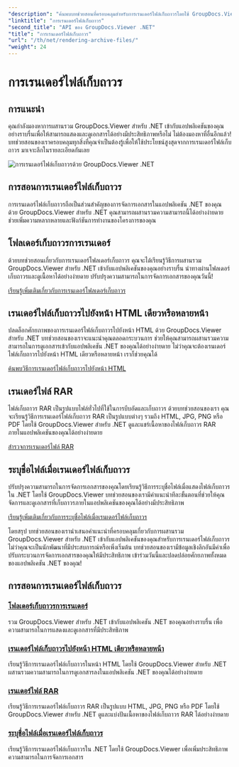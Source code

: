 ```yaml
---
"description": "ค้นพบบทช่วยสอนที่ครอบคลุมสำหรับการเรนเดอร์ไฟล์เก็บถาวรโดยใช้ GroupDocs.Viewer สำหรับ .NET ผสานรวมเข้ากับแอปพลิเคชัน .NET ของคุณได้อย่างราบรื่นและมีประสิทธิภาพ"
"linktitle": "การเรนเดอร์ไฟล์เก็บถาวร"
"second_title": "API ของ GroupDocs.Viewer .NET"
"title": "การเรนเดอร์ไฟล์เก็บถาวร"
"url": "/th/net/rendering-archive-files/"
"weight": 24
---
```


# การเรนเดอร์ไฟล์เก็บถาวร

## การแนะนำ

คุณกำลังมองหาการผสานรวม GroupDocs.Viewer สำหรับ .NET เข้ากับแอปพลิเคชันของคุณอย่างราบรื่นเพื่อให้สามารถแสดงและดูเอกสารได้อย่างมีประสิทธิภาพหรือไม่ ไม่ต้องมองหาที่อื่นอีกแล้ว! บทช่วยสอนของเราครอบคลุมทุกสิ่งที่คุณจำเป็นต้องรู้เพื่อให้ใช้ประโยชน์สูงสุดจากการเรนเดอร์ไฟล์เก็บถาวร มาเจาะลึกในรายละเอียดกันเลย

![การเรนเดอร์ไฟล์เก็บถาวรด้วย GroupDocs.Viewer .NET](/viewer/rendering-archive-files/image.png)

## การสอนการเรนเดอร์ไฟล์เก็บถาวร

การเรนเดอร์ไฟล์เก็บถาวรถือเป็นส่วนสำคัญของการจัดการเอกสารในแอปพลิเคชัน .NET ของคุณ ด้วย GroupDocs.Viewer สำหรับ .NET คุณสามารถผสานรวมความสามารถนี้ได้อย่างง่ายดาย ช่วยเพิ่มความหลากหลายและฟังก์ชันการทำงานของโครงการของคุณ

## โฟลเดอร์เก็บถาวรการเรนเดอร์

ด้วยบทช่วยสอนเกี่ยวกับการเรนเดอร์โฟลเดอร์เก็บถาวร คุณจะได้เรียนรู้วิธีการผสานรวม GroupDocs.Viewer สำหรับ .NET เข้ากับแอปพลิเคชันของคุณอย่างราบรื่น นำทางผ่านโฟลเดอร์เก็บถาวรและดูเนื้อหาได้อย่างง่ายดาย ปรับปรุงความสามารถในการจัดการเอกสารของคุณวันนี้!

[เรียนรู้เพิ่มเติมเกี่ยวกับการเรนเดอร์โฟลเดอร์เก็บถาวร](./render-archive-folder/)

## เรนเดอร์ไฟล์เก็บถาวรไปยังหน้า HTML เดียวหรือหลายหน้า

ปลดล็อกศักยภาพของการเรนเดอร์ไฟล์เก็บถาวรไปยังหน้า HTML ด้วย GroupDocs.Viewer สำหรับ .NET บทช่วยสอนของเราจะแนะนำคุณตลอดกระบวนการ ช่วยให้คุณสามารถผสานรวมความสามารถในการดูเอกสารเข้ากับแอปพลิเคชัน .NET ของคุณได้อย่างง่ายดาย ไม่ว่าคุณจะต้องเรนเดอร์ไฟล์เก็บถาวรไปยังหน้า HTML เดียวหรือหลายหน้า เราก็ช่วยคุณได้

[ค้นพบวิธีการเรนเดอร์ไฟล์เก็บถาวรไปยังหน้า HTML](./render-archives-html/)

## เรนเดอร์ไฟล์ RAR

ไฟล์เก็บถาวร RAR เป็นรูปแบบไฟล์ทั่วไปที่ใช้ในการบีบอัดและเก็บถาวร ด้วยบทช่วยสอนของเรา คุณจะเรียนรู้วิธีการเรนเดอร์ไฟล์เก็บถาวร RAR เป็นรูปแบบต่างๆ รวมถึง HTML, JPG, PNG หรือ PDF โดยใช้ GroupDocs.Viewer สำหรับ .NET ดูและแชร์เนื้อหาของไฟล์เก็บถาวร RAR ภายในแอปพลิเคชันของคุณได้อย่างง่ายดาย

[สำรวจการเรนเดอร์ไฟล์ RAR](./render-rar/)

## ระบุชื่อไฟล์เมื่อเรนเดอร์ไฟล์เก็บถาวร

ปรับปรุงความสามารถในการจัดการเอกสารของคุณโดยเรียนรู้วิธีการระบุชื่อไฟล์เมื่อแสดงไฟล์เก็บถาวรใน .NET โดยใช้ GroupDocs.Viewer บทช่วยสอนของเรามีคำแนะนำทีละขั้นตอนที่ช่วยให้คุณจัดการและดูเอกสารที่เก็บถาวรภายในแอปพลิเคชันของคุณได้อย่างมีประสิทธิภาพ

[เรียนรู้เพิ่มเติมเกี่ยวกับการระบุชื่อไฟล์เมื่อเรนเดอร์ไฟล์เก็บถาวร](./specify-filename-render-archive/)

โดยสรุป บทช่วยสอนของเรานำเสนอคำแนะนำที่ครอบคลุมเกี่ยวกับการผสานรวม GroupDocs.Viewer สำหรับ .NET เข้ากับแอปพลิเคชันของคุณสำหรับการเรนเดอร์ไฟล์เก็บถาวร ไม่ว่าคุณจะเป็นนักพัฒนาที่มีประสบการณ์หรือเพิ่งเริ่มต้น บทช่วยสอนของเรามีข้อมูลเชิงลึกอันมีค่าเพื่อปรับกระบวนการจัดการเอกสารของคุณให้มีประสิทธิภาพ เข้าร่วมวันนี้และปลดปล่อยศักยภาพทั้งหมดของแอปพลิเคชัน .NET ของคุณ!
## การสอนการเรนเดอร์ไฟล์เก็บถาวร
### [โฟลเดอร์เก็บถาวรการเรนเดอร์](./render-archive-folder/)
รวม GroupDocs.Viewer สำหรับ .NET เข้ากับแอปพลิเคชัน .NET ของคุณอย่างราบรื่น เพื่อความสามารถในการแสดงและดูเอกสารที่มีประสิทธิภาพ
### [เรนเดอร์ไฟล์เก็บถาวรไปยังหน้า HTML เดียวหรือหลายหน้า](./render-archives-html/)
เรียนรู้วิธีการเรนเดอร์ไฟล์เก็บถาวรในหน้า HTML โดยใช้ GroupDocs.Viewer สำหรับ .NET ผสานรวมความสามารถในการดูเอกสารลงในแอปพลิเคชัน .NET ของคุณได้อย่างง่ายดาย
### [เรนเดอร์ไฟล์ RAR](./render-rar/)
เรียนรู้วิธีการเรนเดอร์ไฟล์เก็บถาวร RAR เป็นรูปแบบ HTML, JPG, PNG หรือ PDF โดยใช้ GroupDocs.Viewer สำหรับ .NET ดูและแบ่งปันเนื้อหาของไฟล์เก็บถาวร RAR ได้อย่างง่ายดาย
### [ระบุชื่อไฟล์เมื่อเรนเดอร์ไฟล์เก็บถาวร](./specify-filename-render-archive/)
เรียนรู้วิธีการเรนเดอร์ไฟล์เก็บถาวรใน .NET โดยใช้ GroupDocs.Viewer เพื่อเพิ่มประสิทธิภาพความสามารถในการจัดการเอกสาร
